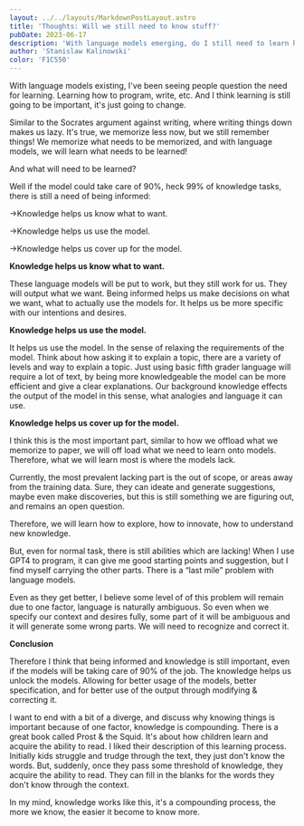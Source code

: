 ```yaml
---
layout: ../../layouts/MarkdownPostLayout.astro
title: 'Thoughts: Will we still need to know stuff?'
pubDate: 2023-06-17
description: 'With language models emerging, do I still need to learn how to program?'
author: 'Stanislaw Kalinowski'
color: 'F1C550'
---
```

With language models existing, I've been seeing people question the need for learning. Learning how to program, write, etc. And I think learning is still going to be important, it's just going to change.

Similar to the Socrates argument against writing, where writing things down makes us lazy. It's true, we memorize less now, but we still remember things! We memorize what needs to be memorized, and with language models, we will learn what needs to be learned!

And what will need to be learned?

Well if the model could take care of 90%, heck 99% of knowledge tasks, there is still a need of being informed:

→Knowledge helps us know what to want.

→Knowledge helps us use the model.

→Knowledge helps us cover up for the model.

************************************************************************Knowledge helps us know what to want.************************************************************************

These language models will be put to work, but they still work for us. They will output what we want. Being informed helps us make decisions on what we want, what to actually use the models for. It helps us be more specific with our intentions and desires.

**Knowledge helps us use the model.**

It helps us use the model. In the sense of relaxing the requirements of the model. Think about how asking it to explain a topic, there are a variety of levels and way to explain a topic. Just using basic fifth grader language will require a lot of text, by being more knowledgeable the model can be more efficient and give a clear explanations. Our background knowledge effects the output of the model in this sense, what analogies and language it can use. 

************************************************************************************Knowledge helps us cover up for the model.************************************************************************************

I think this is the most important part, similar to how we offload what we memorize to paper, we will off load what we need to learn onto models. Therefore, what we will learn most is where the models lack.

Currently, the most prevalent lacking part is the out of scope, or areas away from the training data. Sure, they can ideate and generate suggestions, maybe even make discoveries, but this is still something we are figuring out, and remains an open question. 

Therefore, we will learn how to explore, how to innovate, how to understand new knowledge. 

But, even for normal task, there is still abilities which are lacking! When I use GPT4 to program, it can give me good starting points and suggestion, but I find myself carrying the other parts. There is a “last mile” problem with language models.

Even as they get better, I believe some level of of this problem will remain due to one factor, language is naturally ambiguous.  So even when we specify our context and desires fully, some part of it will be ambiguous and it will generate some wrong parts. We will need to recognize and correct it.

********************Conclusion********************

Therefore I think that being informed and knowledge is still important, even if the models will be taking care of 90% of the job. The knowledge helps us unlock the models. Allowing for better usage of the models, better specification, and for better use of the output through modifying & correcting it.

I want to end with a bit of a diverge, and discuss why knowing things is important because of one factor, knowledge is compounding. There is a great book called Prost & the Squid. It's about how children learn and acquire the ability to read. I liked their description of this learning process. Initially kids struggle and trudge through the text, they just don't know the words. But, suddenly, once they pass some threshold of knowledge, they acquire the ability to read. They can fill in the blanks for the words they don't know through the context. 

In my mind, knowledge works like this, it's a compounding process, the more we know, the easier it become to know more.